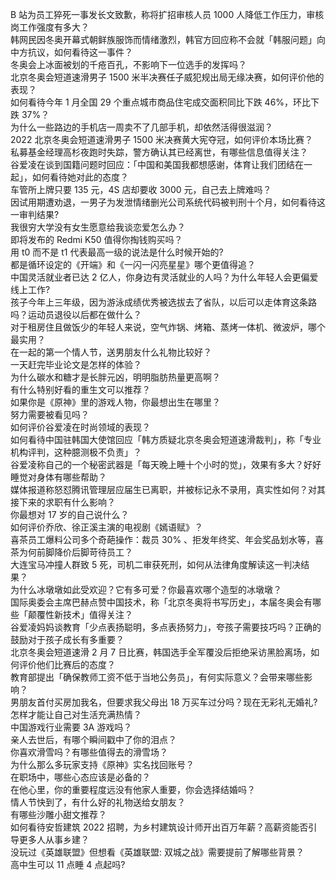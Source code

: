 B 站为员工猝死一事发长文致歉，称将扩招审核人员 1000 人降低工作压力，审核岗工作强度有多大？  
韩网民因冬奥开幕式朝鲜族服饰而情绪激烈，韩官方回应称不会就「韩服问题」向中方抗议，如何看待这一事件？  
冬奥会上冰面被划的千疮百孔，不影响下一位选手的发挥吗？  
北京冬奥会短道速滑男子 1500 米半决赛任子威犯规出局无缘决赛，如何评价他的表现？  
如何看待今年 1 月全国 29 个重点城市商品住宅成交面积同比下跌 46%，环比下跌 37%？  
为什么一些路边的手机店一周卖不了几部手机，却依然活得很滋润？  
2022 北京冬奥会短道速滑男子 1500 米决赛黄大宪夺冠，如何评价本场比赛？  
私募基金经理高杉夜跑时失踪，警方确认其已经离世，有哪些信息值得关注？  
谷爱凌在谈到国籍问题时回应：「中国和美国我都想感谢，体育让我们团结在一起」，如何看待她对此的态度？  
车管所上牌只要 135 元，4S 店却要收 3000 元，自己去上牌难吗？  
因试用期遭劝退，一男子为发泄情绪删光公司系统代码被判刑十个月，如何看待这一审判结果?  
我很穷大学没有女生愿意给我谈恋爱怎么办？  
即将发布的 Redmi K50 值得你掏钱购买吗？  
用 t0 而不是 t1 代表最高一级的说法是什么时候开始的?  
都是循环设定的《开端》和《一闪一闪亮星星》哪个更值得追？  
中国灵活就业者已达 2 亿人，你身边有灵活就业的人吗？为什么年轻人会更偏爱线上工作?  
孩子今年上三年级，因为游泳成绩优秀被选拔去了省队，以后可以走体育这条路吗？运动员退役以后都在做什么？  
对于租房住且做饭少的年轻人来说，空气炸锅、烤箱、蒸烤一体机、微波炉，哪个最实用？  
在一起的第一个情人节，送男朋友什么礼物比较好？  
一天赶完毕业论文是怎样的体验？  
为什么碳水和糖才是长胖元凶，明明脂肪热量更高啊？  
有什么特别好看的重生文可以推荐？  
如果你是《原神》里的游戏人物，你最想出生在哪里？  
努力需要被看见吗？  
如何评价谷爱凌在时尚领域的表现？  
如何看待中国驻韩国大使馆回应「韩方质疑北京冬奥会短道速滑裁判」，称「专业机构评判，这种臆测极不负责」？  
谷爱凌称自己的一个秘密武器是「每天晚上睡十个小时的觉」，效果有多大？好好睡觉对身体有哪些帮助？  
媒体报道称怒怼腾讯管理层应届生已离职，并被标记永不录用，真实性如何？对其接下来的求职有什么影响？  
你最想对 17 岁的自己说什么？  
如何评价乔欣、徐正溪主演的电视剧《嫣语赋》？  
喜茶员工爆料公司多个奇葩操作：裁员 30% 、拒发年终奖、年会奖品划水等，喜茶为何前脚降价后脚苛待员工？  
大连宝马冲撞人群致 5 死，司机二审获死刑，如何从法律角度解读这一判决结果？  
为什么冰墩墩如此受欢迎？它有多可爱？你最喜欢哪个造型的冰墩墩？  
国际奥委会主席巴赫点赞中国技术，称「北京冬奥将书写历史」，本届冬奥会有哪些「颠覆性新技术」值得关注？  
谷爱凌妈妈谈教育「少点表扬聪明，多点表扬努力」，夸孩子需要技巧吗？正确的鼓励对于孩子成长有多重要？  
北京冬奥会短道速滑 2 月 7 日比赛，韩国选手全军覆没后拒绝采访黑脸离场，如何评价他们比赛后的态度？  
教育部提出「确保教师工资不低于当地公务员」，有何实际意义？会带来哪些影响？  
男朋友首付买房加我名，但要求我父母出 18 万买车过分吗？现在无彩礼无婚礼?  
怎样才能让自己对生活充满热情？  
中国游戏行业需要 3A 游戏吗？  
亲人去世后，有哪个瞬间戳中了你的泪点？  
你喜欢滑雪吗？有哪些值得去的滑雪场？  
为什么那么多玩家支持《原神》实名找回账号？  
在职场中，哪些心态应该是必备的？  
在他心里，你的重要程度远没有他家人重要，你会选择结婚吗？  
情人节快到了，有什么好的礼物送给女朋友？  
有哪些沙雕小甜文推荐？  
如何看待安哲建筑 2022 招聘，为乡村建筑设计师开出百万年薪？高薪资能否引导更多人从事乡建？  
没玩过《英雄联盟》但想看《英雄联盟: 双城之战》需要提前了解哪些背景？  
高中生可以 11 点睡 4 点起吗?  
